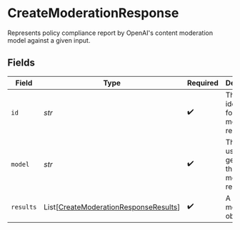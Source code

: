 # CreateModerationResponse

Represents policy compliance report by OpenAI's content moderation model against a given input.


## Fields

| Field                                                                                           | Type                                                                                            | Required                                                                                        | Description                                                                                     |
| ----------------------------------------------------------------------------------------------- | ----------------------------------------------------------------------------------------------- | ----------------------------------------------------------------------------------------------- | ----------------------------------------------------------------------------------------------- |
| `id`                                                                                            | *str*                                                                                           | :heavy_check_mark:                                                                              | The unique identifier for the moderation request.                                               |
| `model`                                                                                         | *str*                                                                                           | :heavy_check_mark:                                                                              | The model used to generate the moderation results.                                              |
| `results`                                                                                       | List[[CreateModerationResponseResults](../../models/shared/createmoderationresponseresults.md)] | :heavy_check_mark:                                                                              | A list of moderation objects.                                                                   |